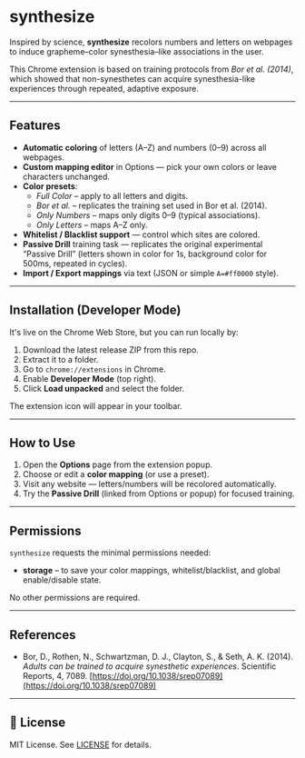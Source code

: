 # synthesize  

Inspired by science, **synthesize** recolors numbers and letters on webpages to induce grapheme–color synesthesia–like associations in the user.  

This Chrome extension is based on training protocols from *Bor et al. (2014)*, which showed that non-synesthetes can acquire synesthesia-like experiences through repeated, adaptive exposure.  

---

## Features  
- **Automatic coloring** of letters (A–Z) and numbers (0–9) across all webpages.  
- **Custom mapping editor** in Options — pick your own colors or leave characters unchanged.  
- **Color presets**:
  - *Full Color* – apply to all letters and digits.  
  - *Bor et al.* – replicates the training set used in Bor et al. (2014).  
  - *Only Numbers* – maps only digits 0–9 (typical associations).  
  - *Only Letters* – maps A–Z only.  
- **Whitelist / Blacklist support** — control which sites are colored.  
- **Passive Drill** training task — replicates the original experimental “Passive Drill” (letters shown in color for 1s, background color for 500ms, repeated in cycles).  
- **Import / Export mappings** via text (JSON or simple `A=#ff0000` style).  

---

## Installation (Developer Mode)  
It's live on the Chrome Web Store, but you can run locally by:

1. Download the latest release ZIP from this repo.  
2. Extract it to a folder.  
3. Go to `chrome://extensions` in Chrome.  
4. Enable **Developer Mode** (top right).  
5. Click **Load unpacked** and select the folder.  

The extension icon will appear in your toolbar.  

---

## How to Use  
1. Open the **Options** page from the extension popup.  
2. Choose or edit a **color mapping** (or use a preset).  
3. Visit any website — letters/numbers will be recolored automatically.  
4. Try the **Passive Drill** (linked from Options or popup) for focused training.  

---

## Permissions  
`synthesize` requests the minimal permissions needed:  

- **storage** – to save your color mappings, whitelist/blacklist, and global enable/disable state.  

No other permissions are required.  

---

## References  
- Bor, D., Rothen, N., Schwartzman, D. J., Clayton, S., & Seth, A. K. (2014). *Adults can be trained to acquire synesthetic experiences*. Scientific Reports, 4, 7089. [https://doi.org/10.1038/srep07089](https://doi.org/10.1038/srep07089)  

---

## 📝 License  
MIT License. See [LICENSE](LICENSE) for details.  
